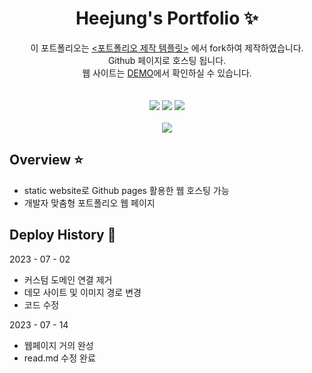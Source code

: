 <p align="center">
  <h1 align="center">Heejung's Portfolio ✨</h1>

  <p align="center">
이 포트폴리오는 <a href="https://github.com/congchu/web-porfolio" > <포트폴리오 제작 템플릿></a> 에서 fork하여 제작하였습니다.
    <br/>Github 페이지로 호스팅 됩니다. 
    <br/>웹 사이트는 <a href="https://heejung0413.github.io/web-porfolio-1/">DEMO</a>에서 확인하실 수 있습니다.
  <br/>
    <br/>
    <br/>
    <img src="https://img.shields.io/badge/-Bootstrap-05122A?style=flat&logo=bootstrap&logoColor=563D7C"/>
    <img src="https://img.shields.io/badge/-CSS-05122A?style=flat&logo=CSS3&logoColor=1572B6"/>
    <img src="https://img.shields.io/badge/-HTML-05122A?style=flat&logo=HTML5"/>
  <br/>
  <br/>
  <img src="https://github.com/heejung0413/web-porfolio-1/blob/main/demo/gif.gif?raw=true"/>
</p>

## Overview ⭐️

- static website로 Github pages 활용한 웹 호스팅 가능
- 개발자 맞춤형 포트폴리오 웹 페이지

## Deploy History 🌳

2023 - 07 - 02

- 커스텀 도메인 연결 제거
- 데모 사이트 및 이미지 경로 변경
- 코드 수정

2023 - 07 - 14

- 웹페이지 거의 완성
- read.md 수정 완료
